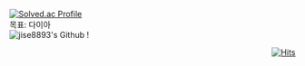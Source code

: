 [![Solved.ac Profile](http://mazassumnida.wtf/api/v2/generate_badge?boj=carzg)](https://solved.ac/carzg/)
<br>목표: 다이아 <br>
![jise8893's Github !](https://github-readme-stats.vercel.app/api?username=jise8893&show_icons=true&theme=radical)
 <div align=right>

  [![Hits](https://hits.seeyoufarm.com/api/count/incr/badge.svg?url=https%3A%2F%2Fgithub.com%2Fzzsza)](https://hits.seeyoufarm.com) 

  </div>

